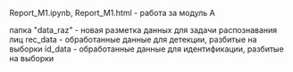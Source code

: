 Report_M1.ipynb, Report_M1.html - работа за модуль А

папка "data_raz" - новая разметка данных для задачи распознавания лиц
rec_data - обработанные данные для детекции, разбитые на выборки
id_data - обработанные данные для идентификации, разбитые на выборки
